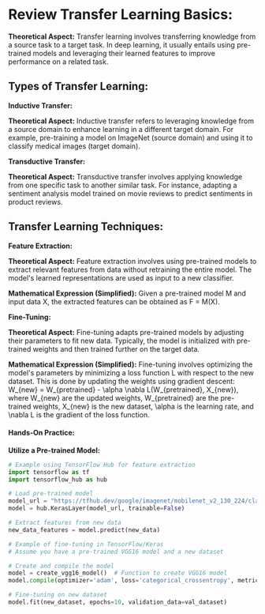 

# Review Transfer Learning Basics:

**Theoretical Aspect:**
Transfer learning involves transferring knowledge from a source task to a target task. In deep learning, it usually entails using pre-trained models and leveraging their learned features to improve performance on a related task.

## Types of Transfer Learning:

**Inductive Transfer:**

**Theoretical Aspect:**
Inductive transfer refers to leveraging knowledge from a source domain to enhance learning in a different target domain. For example, pre-training a model on ImageNet (source domain) and using it to classify medical images (target domain).

**Transductive Transfer:**

**Theoretical Aspect:**
Transductive transfer involves applying knowledge from one specific task to another similar task. For instance, adapting a sentiment analysis model trained on movie reviews to predict sentiments in product reviews.

## Transfer Learning Techniques:

**Feature Extraction:**

**Theoretical Aspect:**
Feature extraction involves using pre-trained models to extract relevant features from data without retraining the entire model. The model's learned representations are used as input to a new classifier.

**Mathematical Expression (Simplified):**
Given a pre-trained model M and input data X, the extracted features can be obtained as F = M(X).

**Fine-Tuning:**

**Theoretical Aspect:**
Fine-tuning adapts pre-trained models by adjusting their parameters to fit new data. Typically, the model is initialized with pre-trained weights and then trained further on the target data.

**Mathematical Expression (Simplified):**
Fine-tuning involves optimizing the model's parameters by minimizing a loss function L with respect to the new dataset. This is done by updating the weights using gradient descent: W_{new} = W_{pretrained} - \alpha \nabla L(W_{pretrained}, X_{new}), where W_{new} are the updated weights, W_{pretrained} are the pre-trained weights, X_{new} is the new dataset, \alpha is the learning rate, and \nabla L is the gradient of the loss function.


#### Hands-On Practice:

**Utilize a Pre-trained Model:**

```python
# Example using TensorFlow Hub for feature extraction
import tensorflow as tf
import tensorflow_hub as hub

# Load pre-trained model
model_url = "https://tfhub.dev/google/imagenet/mobilenet_v2_130_224/classification/4"
model = hub.KerasLayer(model_url, trainable=False)

# Extract features from new data
new_data_features = model.predict(new_data)

# Example of fine-tuning in TensorFlow/Keras
# Assume you have a pre-trained VGG16 model and a new dataset

# Create and compile the model
model = create_vgg16_model()  # Function to create VGG16 model
model.compile(optimizer='adam', loss='categorical_crossentropy', metrics=['accuracy'])

# Fine-tuning on new dataset
model.fit(new_dataset, epochs=10, validation_data=val_dataset)
```